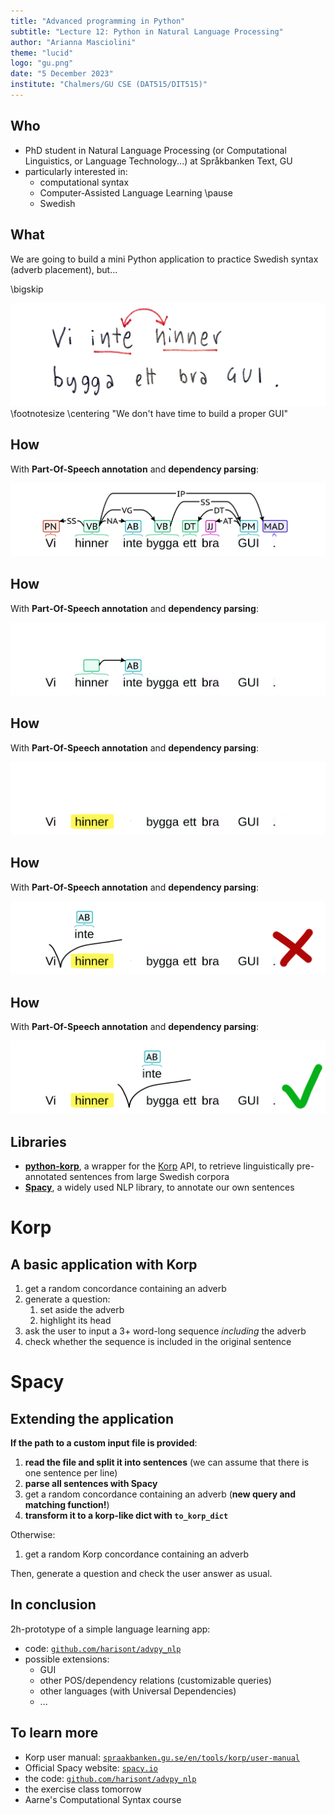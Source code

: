 ```yaml
---
title: "Advanced programming in Python"
subtitle: "Lecture 12: Python in Natural Language Processing"
author: "Arianna Masciolini"
theme: "lucid"
logo: "gu.png"
date: "5 December 2023"
institute: "Chalmers/GU CSE (DAT515/DIT515)"
---
```


## Who
- PhD student in Natural Language Processing (or Computational Linguistics, or Language Technology...)  <!--most of you know me from lab sessions/tutorial classes, but outside of this course...--> at Språkbanken Text, GU
- particularly interested in:
  - computational syntax
  - Computer-Assisted Language Learning <!--so today we're gonna do both!--> \pause
  - Swedish <!--as a learner-->

## What
We are going to build a mini Python application to practice Swedish syntax (adverb placement)<!--and the reason why I chose this is a bit autobiographical, because I often misplace adverbs myself-->, but...

\bigskip

![](fail.jpg)
\footnotesize \centering "We don't have time to build a proper GUI"

## How
With __Part-Of-Speech annotation__ and __dependency parsing__:

![](tree.png)

<!--here I could talk a lot but I will only give you the basics, also because this is not the annotation format I am most used to. The things in the colorful blobs are POS tags, for instance... and the arrows indicate relations between words. They are also labelled, but we don't care-->

## How
With __Part-Of-Speech annotation__ and __dependency parsing__:

![](tree_minimal.png)

<!--actually we can disregard most things. Just remember AB = adverb, in this case referred to or modifying the verb "hinner"-->

## How
<!--so we take away the adverb, highlight the word they are referred to and ask the learner to place them in the correct spot-->
With __Part-Of-Speech annotation__ and __dependency parsing__:

![](question.png)

## How
With __Part-Of-Speech annotation__ and __dependency parsing__:

![](wrong.png)

## How
With __Part-Of-Speech annotation__ and __dependency parsing__:

![](correct.png)

## Libraries
<!--one of my favorite things about Python (and one of the reasons it became the lingua franca not only of NLP but of AI and ML in general) is that there is a library for every single thing-->
- [__python-korp__](https://github.com/mikahama/python-korp), a wrapper for the [Korp](https://spraakbanken.gu.se/korp/) API, to retrieve linguistically pre-annotated sentences from large Swedish corpora
- [__Spacy__](https://spacy.io/), a widely used NLP library, to annotate our own sentences

# Korp <!-- - Korp tour (incl. utökade queries) - Korp API - Korp notebook - basic app building - Spacy notebook - Spacy adaptation-->

## A basic application with Korp
1. get a random concordance containing an adverb
2. generate a question:
   1. set aside the adverb
   2. highlight its head <!--aka the word it is referred to-->
3. ask the user to input a 3+ word-long sequence _including_ the adverb <!--the idea is inputting surrounding words too, could be improved for beginning/end-->
4. check whether the sequence is included in the original sentence 

# Spacy

## Extending the application

__If the path to a custom input file is provided__:

1. __read the file and split it into sentences__ (we can assume that there is one sentence per line)
2. __parse all sentences with Spacy__
3. get a random concordance containing an adverb (__new query and matching function!__)
4. __transform it to a korp-like dict with `to_korp_dict`__

Otherwise:

1. get a random Korp concordance containing an adverb

Then, generate a question and check the user answer as usual.

## In conclusion
2h-prototype of a simple language learning app:

- code: [`github.com/harisont/advpy_nlp`](https://github.com/harisont/advpy_nlp)
- possible extensions:
  - GUI
  - other POS/dependency relations (customizable queries)
  - other languages (with Universal Dependencies)
  - ...

## To learn more
- Korp user manual: [`spraakbanken.gu.se/en/tools/korp/user-manual`](https://spraakbanken.gu.se/en/tools/korp/user-manual)
- Official Spacy website: [`spacy.io`](https://spacy.io/)
- the code: [`github.com/harisont/advpy_nlp`](https://github.com/harisont/advpy_nlp)
- the exercise class tomorrow <!--show pdf of the exercise-->
- <!--and last but not least-->Aarne's Computational Syntax course